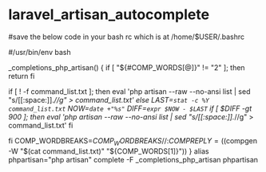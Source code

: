 # laravel_artisan_autocomplete

#save the below code in your bash rc which is at /home/$USER/.bashrc

#/usr/bin/env bash


_completions_php_artisan()
{
  if [ "${#COMP_WORDS[@]}" != "2" ]; then
    return
  fi

  if [ ! -f command_list.txt ]; then
      eval 'php artisan --raw --no-ansi list | sed "s/[[:space:]].*//g" > command_list.txt'
  else 
    LAST=`stat -c %Y command_list.txt`
    NOW=`date +"%s"`
    DIFF=`expr $NOW - $LAST`
    if [ $DIFF -gt 900 ]; then
      eval 'php artisan --raw --no-ansi list | sed "s/[[:space:]].*//g" > command_list.txt'
    fi

  fi
  COMP_WORDBREAKS=${COMP_WORDBREAKS//:}
  COMPREPLY=($(compgen -W "$(cat command_list.txt)" "${COMP_WORDS[1]}"))
}
alias phpartisan="php artisan"
complete -F _completions_php_artisan phpartisan
